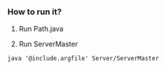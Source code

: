 ### How to run it?

1. Run Path.java

2. Run ServerMaster

```
java '@include.argfile' Server/ServerMaster
```
